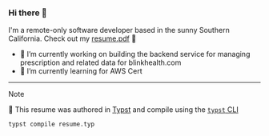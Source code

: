 ### Hi there 👋

I'm a remote-only software developer based in the sunny Southern California. Check out my [resume.pdf](https://github.com/khaister/khaister/raw/main/resume.pdf) 📖

- 🔭 I’m currently working on building the backend service for managing prescription and related data for blinkhealth.com
- 🌱 I’m currently learning for AWS Cert
<!-- - 👯 I’m looking to collaborate on ... -->
<!-- - 🤔 I’m looking for help with ... -->
<!-- - 💬 Ask me about ... -->
<!-- - 📫 How to reach me: ... -->
<!-- - 😄 Pronouns: ... -->
<!-- - ⚡ Fun fact: ... -->

---
> [!NOTE]
> 📖 This resume was authored in [Typst](https://typst.app/) and compile using the [`typst` CLI](https://github.com/typst/typst#installationt)
> 
> ```sh
> typst compile resume.typ
> ```
